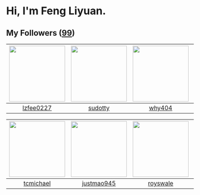 # Hi, I'm Feng Liyuan.

## My Followers ([99](https://github.com/SunRunAway?tab=followers))

| <img src="https://avatars.githubusercontent.com/u/1984045?v=4" width="150" height="150" /> | <img src="https://avatars.githubusercontent.com/u/4898483?v=4" width="150" height="150" /> | <img src="https://avatars.githubusercontent.com/u/35111?v=4" width="150" height="150" /> | <img src="https://avatars.githubusercontent.com/u/55898975?v=4" width="150" height="150" /> |
| :----------------------------------------------------------------------------------------: | :----------------------------------------------------------------------------------------: | :--------------------------------------------------------------------------------------: | :-----------------------------------------------------------------------------------------: |
|                          [lzfee0227](https://github.com/lzfee0227)                         |                            [sudotty](https://github.com/sudotty)                           |                            [why404](https://github.com/why404)                           |                             [mitghi](https://github.com/mitghi)                             |

| <img src="https://avatars.githubusercontent.com/u/1506474?v=4" width="150" height="150" /> | <img src="https://avatars.githubusercontent.com/u/619331?v=4" width="150" height="150" /> | <img src="https://avatars.githubusercontent.com/u/26373840?v=4" width="150" height="150" /> | <img src="https://avatars.githubusercontent.com/u/2918384?v=4" width="150" height="150" /> |
| :----------------------------------------------------------------------------------------: | :---------------------------------------------------------------------------------------: | :-----------------------------------------------------------------------------------------: | :----------------------------------------------------------------------------------------: |
|                          [tcmichael](https://github.com/tcmichael)                         |                        [justmao945](https://github.com/justmao945)                        |                           [royswale](https://github.com/royswale)                           |                            [wkshare](https://github.com/wkshare)                           |